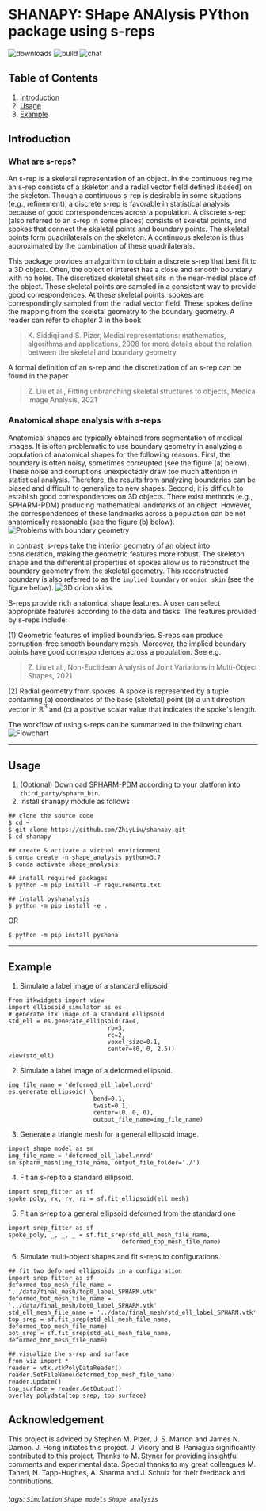 SHANAPY: SHape ANAlysis PYthon package using s-reps
===
![downloads](https://img.shields.io/github/downloads/atom/atom/total.svg)
![build](https://img.shields.io/appveyor/ci/:user/:repo.svg)
![chat](https://img.shields.io/discord/:serverId.svg)

## Table of Contents

1. [Introduction](#intro)
2. [Usage](#use)
3. [Example](#example)

<a name="intro"></a>

## Introduction

### What are s-reps?

An s-rep is a skeletal representation of an object. In the continuous regime, an s-rep consists of a skeleton and a radial vector field defined (based) on the skeleton. 
Though a continuous s-rep is desirable in some situations (e.g., refinement), a discrete s-rep is favorable in statistical analysis because of good correspondences across a population.
A discrete s-rep (also referred to an s-rep in some places) consists of skeletal points, and spokes that connect the skeletal points and boundary points.
The skeletal points form quadrilaterals on the skeleton. A continuous skeleton is thus approximated by the combination of these quadrilaterals.

This package provides an algorithm to obtain a discrete s-rep that best fit to a 3D object.
Often, the object of interest has a close and smooth boundary with no holes. 
The discretized skeletal sheet sits in the near-medial place of the object. These skeletal points are sampled in a consistent way to provide good correspondences.
At these skeletal points, spokes are correspondingly sampled from the radial vector field. These spokes define the mapping from the skeletal geometry to the boundary geometry.
A reader can refer to chapter 3 in the book
> K. Siddiqi and S. Pizer, Medial representations: mathematics, algorithms and applications, 2008
for more details about the relation between the skeletal and boundary geometry.

A formal definition of an s-rep and the discretization of an s-rep can be found in the paper
> Z. Liu et al., Fitting unbranching skeletal structures to objects, Medical Image Analysis, 2021

### Anatomical shape analysis with s-reps

Anatomical shapes are typically obtained from segmentation of medical images. It is often problematic to use boundary geometry in analyzing a population of anatomical shapes for the following reasons.
First, the boundary is often noisy, sometimes correupted (see the figure (a) below). These noise and corruptions unexpectedly draw too much attention in statistical analysis. 
Therefore, the results from analyzing boundaries can be biased and difficult to generalize to new shapes.
Second, it is difficult to establish good correspondences on 3D objects. There exist methods (e.g., SPHARM-PDM) producing mathematical landmarks of an object. 
However, the correspondences of these landmarks across a population can be not anatomically reasonable (see the figure (b) below).
![Problems with boundary geometry](figures/problems_in_boundary_geometry.png)

In contrast, s-reps take the interior geometry of an object into consideration, making the geometric features more robust. 
The skeleton shape and the differential properties of spokes allow us to reconstruct the boundary geometry from the skeletal geometry.
This reconstructed boundary is also referred to as the `implied boundary` or `onion skin` (see the figure below).
![3D onion skins](figures/onion_skins_3d.png)

S-reps provide rich anatomical shape features. A user can select appropriate features according to the data and tasks.
The features provided by s-reps include:

(1) Geometric features of implied boundaries. S-reps can produce corruption-free smooth boundary mesh. Moreover, the implied boundary points have good correspondences across a population.
See e.g.
> Z. Liu et al., Non-Euclidean Analysis of Joint Variations in Multi-Object Shapes, 2021

(2) Radial geometry from spokes. A spoke is represented by a tuple containing (a) coordinates of the base (skeletal) point (b) a unit direction vector in $\mathbb{R}^3$ and 
(c) a positive scalar value that indicates the spoke's length.

The workflow of using s-reps can be summarized in the following chart.
![Flowchart](figures/srep_fitting_workflow.png)

---
<a name="use"></a>
## Usage
1. (Optional) Download [SPHARM-PDM](https://www.nitrc.org/projects/spharm-pdm) according to your platform into `third_party/spharm_bin`.
2. Install shanapy module as follows
```bash=
## clone the source code
$ cd ~
$ git clone https://github.com/ZhiyLiu/shanapy.git
$ cd shanapy

## create & activate a virtual envirionment
$ conda create -n shape_analysis python=3.7
$ conda activate shape_analysis

## install required packages
$ python -m pip install -r requirements.txt

## install pyshanalysis
$ python -m pip install -e .
```
OR

```bash=
$ python -m pip install pyshana
```
---
<a name="example"></a>
## Example

1. Simulate a label image of a standard ellipsoid
```python=
from itkwidgets import view
import ellipsoid_simulator as es
# generate itk image of a standard ellipsoid
std_ell = es.generate_ellipsoid(ra=4, 
                            rb=3, 
                            rc=2,
                            voxel_size=0.1, 
                            center=(0, 0, 2.5))
view(std_ell)
```
2. Simulate a label image of a deformed ellipsoid.

```python=
img_file_name = 'deformed_ell_label.nrrd'
es.generate_ellipsoid( \
                        bend=0.1,
                        twist=0.1,
                        center=(0, 0, 0),
                        output_file_name=img_file_name)
```
3. Generate a triangle mesh for a general ellipsoid image.

```python=
import shape_model as sm
img_file_name = 'deformed_ell_label.nrrd'
sm.spharm_mesh(img_file_name, output_file_folder='./')
```
4. Fit an s-rep to a standard ellipsoid.

```python=
import srep_fitter as sf
spoke_poly, rx, ry, rz = sf.fit_ellipsoid(ell_mesh)
```

5. Fit an s-rep to a general ellipsoid deformed from the standard one

```python=
import srep_fitter as sf
spoke_poly, _, _, _ = sf.fit_srep(std_ell_mesh_file_name,
                                deformed_top_mesh_file_name)
```
6. Simulate multi-object shapes and fit s-reps to configurations.

```python=
## fit two deformed ellipsoids in a configuration
import srep_fitter as sf
deformed_top_mesh_file_name = '../data/final_mesh/top0_label_SPHARM.vtk'
deformed_bot_mesh_file_name = '../data/final_mesh/bot0_label_SPHARM.vtk'
std_ell_mesh_file_name = '../data/final_mesh/std_ell_label_SPHARM.vtk'
top_srep = sf.fit_srep(std_ell_mesh_file_name, deformed_top_mesh_file_name)
bot_srep = sf.fit_srep(std_ell_mesh_file_name, deformed_bot_mesh_file_name)

## visualize the s-rep and surface
from viz import *
reader = vtk.vtkPolyDataReader()
reader.SetFileName(deformed_top_mesh_file_name)
reader.Update()
top_surface = reader.GetOutput()
overlay_polydata(top_srep, top_surface)
```



## Acknowledgement
This project is adviced by Stephen M. Pizer, J. S. Marron and James N. Damon.
J. Hong initiates this project. J. Vicory and B. Paniagua significantly contributed to this project.
Thanks to M. Styner for providing insightful comments and experimental data.
Special thanks to my great colleagues M. Taheri, N. Tapp-Hughes, A. Sharma and J. Schulz for their feedback and contributions.

###### tags: `Simulation` `Shape models` `Shape analysis`
